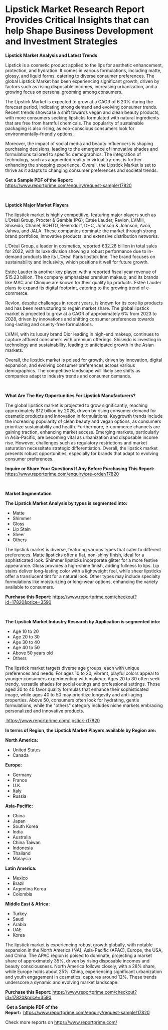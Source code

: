<p><h1>Lipstick Market Research Report Provides Critical Insights that can help Shape Business Development and Investment Strategies</h1></p><p><strong>Lipstick Market Analysis and Latest Trends</strong></p>
<p><p>Lipstick is a cosmetic product applied to the lips for aesthetic enhancement, protection, and hydration. It comes in various formulations, including matte, glossy, and liquid forms, catering to diverse consumer preferences. The global Lipstick Market has been experiencing significant growth, driven by factors such as rising disposable incomes, increasing urbanization, and a growing focus on personal grooming among consumers.</p><p>The Lipstick Market is expected to grow at a CAGR of 6.20% during the forecast period, indicating strong demand and evolving consumer trends. Recent trends showcase a shift towards vegan and clean beauty products, with more consumers seeking lipsticks formulated with natural ingredients that are free from harmful chemicals. The popularity of sustainable packaging is also rising, as eco-conscious consumers look for environmentally-friendly options.</p><p>Moreover, the impact of social media and beauty influencers is shaping purchasing decisions, leading to the emergence of innovative shades and formulations tailored to specific demographics. The integration of technology, such as augmented reality in virtual try-ons, is further enhancing the shopping experience. Overall, the Lipstick Market is set to thrive as it adapts to changing consumer preferences and societal trends.</p></p>
<p><strong>Get a Sample PDF of the Report:&nbsp;</strong> <a href="https://www.reportprime.com/enquiry/request-sample/17820?utm_campaign=3138&utm_medium=2&utm_source=Github&utm_content=ia&utm_term=18032025&utm_id=lipstick">https://www.reportprime.com/enquiry/request-sample/17820</a></p>
<p>&nbsp;</p>
<p><strong>Lipstick Major Market Players</strong></p>
<p><p>The lipstick market is highly competitive, featuring major players such as L’Oréal Group, Procter & Gamble (PG), Estée Lauder, Revlon, LVMH, Shiseido, Chanel, ROHTO, Beiersdorf, DHC, Johnson & Johnson, Avon, Jahwa, and JALA. These companies dominate the market through strong brand portfolios, innovative products, and extensive distribution networks.</p><p>L’Oréal Group, a leader in cosmetics, reported €32.28 billion in total sales for 2022, with its luxe division showing a robust performance due to in-demand products like its L’Oréal Paris lipstick line. The brand focuses on sustainability and inclusivity, which positions it well for future growth.</p><p>Estée Lauder is another key player, with a reported fiscal year revenue of $15.23 billion. The company emphasizes premium makeup, and its brands like MAC and Clinique are known for their quality lip products. Estée Lauder plans to expand its digital footprint, catering to the growing trend of e-commerce.</p><p>Revlon, despite challenges in recent years, is known for its core lip products and has been restructuring to regain market share. The global lipstick market is projected to grow at a CAGR of approximately 6% from 2023 to 2028, driven by innovations and shifting consumer preferences towards long-lasting and cruelty-free formulations.</p><p>LVMH, with its luxury brand Dior leading in high-end makeup, continues to capture affluent consumers with premium offerings. Shiseido is investing in technology and sustainability, leading to anticipated growth in the Asian markets.</p><p>Overall, the lipstick market is poised for growth, driven by innovation, digital expansion, and evolving consumer preferences across various demographics. The competitive landscape will likely see shifts as companies adapt to industry trends and consumer demands.</p></p>
<p>&nbsp;</p>
<p><strong>What Are The Key Opportunities For Lipstick Manufacturers?</strong></p>
<p><p>The global lipstick market is projected to grow significantly, reaching approximately $12 billion by 2026, driven by rising consumer demand for cosmetic products and innovation in formulations. Keygrowth trends include the increasing popularity of clean beauty and vegan options, as consumers prioritize sustainability and health. Furthermore, e-commerce channels are gaining traction, enhancing market access. Emerging markets, particularly in Asia-Pacific, are becoming vital as urbanization and disposable income rise. However, challenges such as regulatory restrictions and market saturation necessitate strategic differentiation. Overall, the lipstick market presents robust opportunities, especially for brands that adapt to evolving consumer preferences.</p></p>
<p><strong>Inquire or Share Your Questions If Any Before Purchasing This Report:</strong> <a href="https://www.reportprime.com/enquiry/pre-order/17820?utm_campaign=3138&utm_medium=2&utm_source=Github&utm_content=ia&utm_term=18032025&utm_id=lipstick">https://www.reportprime.com/enquiry/pre-order/17820</a></p>
<p>&nbsp;</p>
<p><strong>Market Segmentation</strong></p>
<p><strong>The Lipstick Market Analysis by types is segmented into:</strong></p>
<p><ul><li>Matte</li><li>Shimmer</li><li>Gloss</li><li>Lip Stain</li><li>Sheer</li><li>Others</li></ul></p>
<p><p>The lipstick market is diverse, featuring various types that cater to different preferences. Matte lipsticks offer a flat, non-shiny finish, ideal for a sophisticated look. Shimmer lipsticks incorporate glitter for a more festive appearance. Gloss provides a high-shine finish, adding fullness to lips. Lip stains deliver long-lasting color with a lightweight feel, while sheer lipsticks offer a translucent tint for a natural look. Other types may include specialty formulations like moisturizing or long-wear options, enhancing the variety available to consumers.</p></p>
<p><strong>Purchase this Report:&nbsp;</strong><a href="https://www.reportprime.com/checkout?id=17820&price=3590&utm_campaign=3138&utm_medium=2&utm_source=Github&utm_content=ia&utm_term=18032025&utm_id=lipstick">https://www.reportprime.com/checkout?id=17820&price=3590</a></p>
<p>&nbsp;</p>
<p><strong>The Lipstick Market Industry Research by Application is segmented into:</strong></p>
<p><ul><li>Age 10 to 20</li><li>Age 20 to 30</li><li>Age 30 to 40</li><li>Age 40 to 50</li><li>Above 50 years old</li><li>Others</li></ul></p>
<p><p>The lipstick market targets diverse age groups, each with unique preferences and needs. For ages 10 to 20, vibrant, playful colors appeal to younger consumers experimenting with makeup. Ages 20 to 30 often seek trendy, versatile shades for social outings and professional settings. Those aged 30 to 40 favor quality formulas that enhance their sophisticated image, while ages 40 to 50 may prioritize longevity and anti-aging properties. Above 50, consumers often look for hydrating, gentle formulations, while the "others" category includes niche markets embracing personalized and innovative products.</p></p>
<p><a href="https://www.reportprime.com/lipstick-r17820?utm_campaign=3138&utm_medium=2&utm_source=Github&utm_content=ia&utm_term=18032025&utm_id=lipstick">&nbsp;https://www.reportprime.com/lipstick-r17820</a></p>
<p><strong>In terms of Region, the Lipstick Market Players available by Region are:</strong></p>
<p>
    <p> <strong> North America: </strong>
        <ul>
            <li>United States</li>
            <li>Canada</li>
        </ul>
        </p> 
    <p> <strong> Europe: </strong>
        <ul>
            <li>Germany</li>
            <li>France</li>
            <li>U.K.</li>
            <li>Italy</li>
            <li>Russia</li>
        </ul>
        </p> 
    <p> <strong> Asia-Pacific: </strong>
        <ul>
            <li>China</li>
            <li>Japan</li>
            <li>South Korea</li>
            <li>India</li>
            <li>Australia</li>
            <li>China Taiwan</li>
            <li>Indonesia</li>
            <li>Thailand</li>
            <li>Malaysia</li>
        </ul>
        </p> 
    <p> <strong> Latin America: </strong>
        <ul>
            <li>Mexico</li>
            <li>Brazil</li>
            <li>Argentina Korea</li>
            <li>Colombia</li>
        </ul>
        </p> 
    <p> <strong> Middle East & Africa: </strong>
        <ul>
            <li>Turkey</li>
            <li>Saudi</li>
            <li>Arabia</li>
            <li>UAE</li>
            <li>Korea</li>
        </ul>
    </p>
    </p>
<p><p>The lipstick market is experiencing robust growth globally, with notable expansion in the North America (NA), Asia-Pacific (APAC), Europe, the USA, and China. The APAC region is poised to dominate, projecting a market share of approximately 35%, driven by rising disposable incomes and beauty consciousness. North America follows closely, with a 28% share, while Europe holds about 25%. China, experiencing significant urbanization and youth engagement in cosmetics, captures around 12%. These trends underscore a dynamic and evolving market landscape.</p></p>
<p><strong>Purchase this Report: </strong><a href="https://www.reportprime.com/checkout?id=17820&price=3590&utm_campaign=3138&utm_medium=2&utm_source=Github&utm_content=ia&utm_term=18032025&utm_id=lipstick">https://www.reportprime.com/checkout?id=17820&price=3590</a></p>
<p>&nbsp;<strong>Get a Sample PDF of the Report:&nbsp;&nbsp;</strong><a href="https://www.reportprime.com/enquiry/request-sample/17820?utm_campaign=3138&utm_medium=2&utm_source=Github&utm_content=ia&utm_term=18032025&utm_id=lipstick">https://www.reportprime.com/enquiry/request-sample/17820</a></p>
<p><strong></strong></p>
<p>Check more reports on <a href="https://www.reportprime.com/?utm_campaign=3138&utm_medium=2&utm_source=Github&utm_content=ia&utm_term=18032025&utm_id=lipstick">https://www.reportprime.com/</a></p>